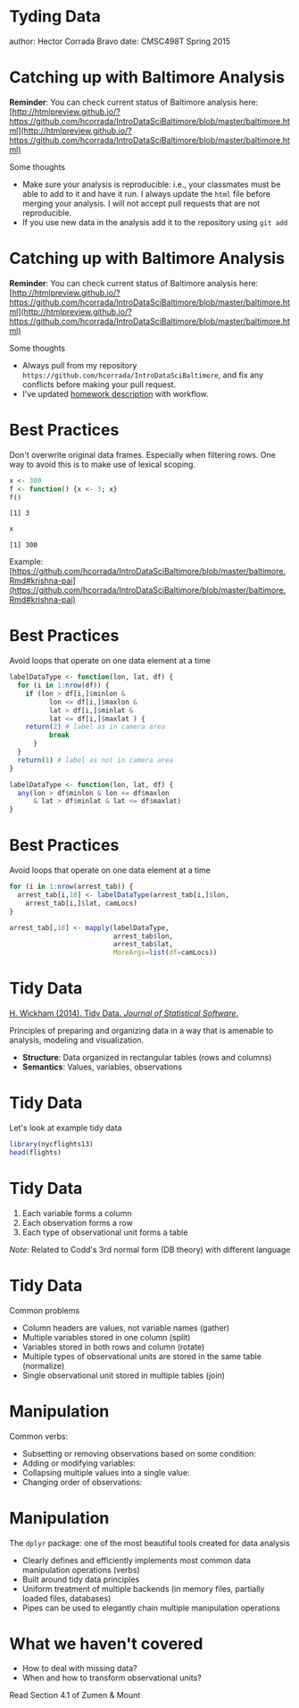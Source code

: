 


Tyding Data
========================================================
author: Hector Corrada Bravo
date: CMSC498T Spring 2015

Catching up with Baltimore Analysis
========================================================

**Reminder**: You can check current status of Baltimore analysis
here: [http://htmlpreview.github.io/?https://github.com/hcorrada/IntroDataSciBaltimore/blob/master/baltimore.html](http://htmlpreview.github.io/?https://github.com/hcorrada/IntroDataSciBaltimore/blob/master/baltimore.html)

Some thoughts
- Make sure your analysis is reproducible: i.e., your classmates must be able to add to it and have it run. I always update 
the `html` file before merging your analysis. I will not accept pull requests that are not reproducible.
- If you use new data in the analysis add it to the repository using `git add`

Catching up with Baltimore Analysis
========================================================

**Reminder**: You can check current status of Baltimore analysis
here: [http://htmlpreview.github.io/?https://github.com/hcorrada/IntroDataSciBaltimore/blob/master/baltimore.html](http://htmlpreview.github.io/?https://github.com/hcorrada/IntroDataSciBaltimore/blob/master/baltimore.html)

Some thoughts
- Always pull from my repository `https://github.com/hcorrada/IntroDataSciBaltimore`, and fix any conflicts
before making your pull request. 
- I've updated [homework description](http://cbcb.umd.edu/~hcorrada/IntroDataSci/homeworks/hw1_part1.html) with workflow.



Best Practices
========================================================

Don't overwrite original data frames. Especially when filtering
rows. One way to avoid this is to make use of lexical scoping.


```r
x <- 300
f <- function() {x <- 3; x}
f()
```

```
[1] 3
```

```r
x
```

```
[1] 300
```

Example: [https://github.com/hcorrada/IntroDataSciBaltimore/blob/master/baltimore.Rmd#krishna-pai](https://github.com/hcorrada/IntroDataSciBaltimore/blob/master/baltimore.Rmd#krishna-pai)

Best Practices
========================================================

Avoid loops that operate on one data element at a time

```r
labelDataType <- function(lon, lat, df) {
  for (i in 1:nrow(df)) {
    if (lon > df[i,]$minlon & 
          lon <= df[i,]$maxlon & 
          lat > df[i,]$minlat & 
          lat <= df[i,]$maxlat ) {
  	return(2) # label as in camera area
          break
      } 
  }
  return(1) # label as not in camera area
}

labelDataType <- function(lon, lat, df) {
  any(lon > df$minlon & lon <= df$maxlon 
      & lat > df$minlat & lat <= df$maxlat)
}
```

Best Practices
========================================================

Avoid loops that operate on one data element at a time

```r
for (i in 1:nrow(arrest_tab)) {
  arrest_tab[i,18] <- labelDataType(arrest_tab[i,]$lon,
    arrest_tab[i,]$lat, camLocs)
}

arrest_tab[,18] <- mapply(labelDataType, 
                          arrest_tab$lon, 
                          arrest_tab$lat, 
                          MoreArgs=list(df=camLocs))
```

Tidy Data
========================================================

[H. Wickham (2014). Tidy Data. *Journal of Statistical Software*.](http://www.jstatsoft.org/v59/i10/paper)

Principles of preparing and organizing data in a way that is amenable to analysis, modeling and visualization.

- **Structure**: Data organized in rectangular tables (rows and columns)
- **Semantics**: Values, variables, observations

Tidy Data
========================================================

Let's look at example tidy data

```r
library(nycflights13)
head(flights)
```

Tidy Data
========================================================

1. Each variable forms a column
2. Each observation forms a row
3. Each type of observational unit forms a table

*Note*: Related to Codd's 3rd normal form (DB theory) with different language

Tidy Data
====================================

Common problems

- Column headers are values, not variable names (gather)
- Multiple variables stored in one column (split)
- Variables stored in both rows and column (rotate)
- Multiple types of observational units are stored in the same table (normalize)
- Single observational unit stored in multiple tables (join)

Manipulation
==================================

Common verbs:

- Subsetting or removing observations based on some condition: 
- Adding or modifying variables: 
- Collapsing multiple values into a single value: 
- Changing order of observations: 

Manipulation
======================================

The `dplyr` package: one of the most beautiful tools created for data analysis

- Clearly defines and efficiently implements most common data manipulation operations (verbs)
- Built around tidy data principles
- Uniform treatment of multiple backends (in memory files, partially loaded files, databases)
- Pipes can be used to elegantly chain multiple manipulation operations

What we haven't covered
=========================================

- How to deal with missing data?
- When and how to transform observational units?

Read Section 4.1 of Zumen & Mount

